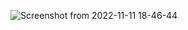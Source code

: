 ![Screenshot from 2022-11-11 18-46-44](https://user-images.githubusercontent.com/78965149/201472916-29294a4b-c825-4b38-ae01-44379f23efaa.png)
